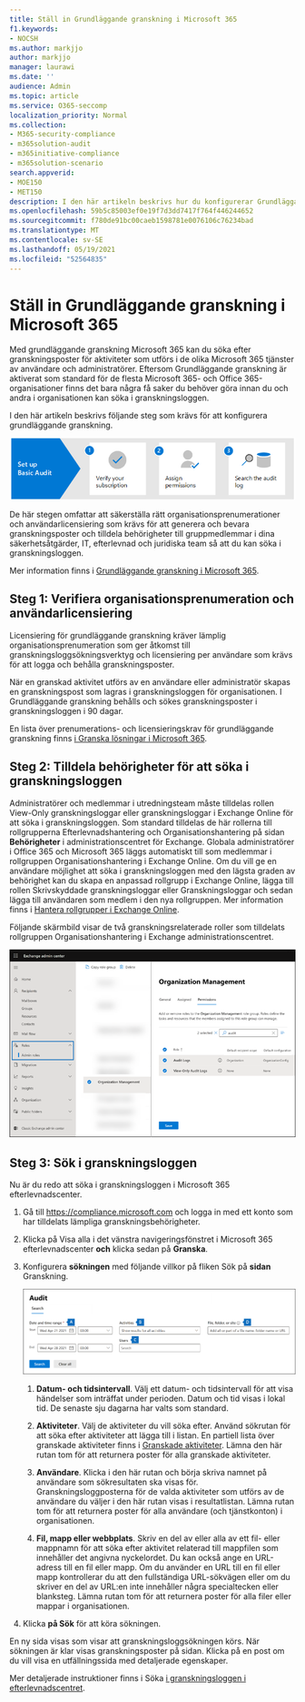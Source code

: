 ```yaml
---
title: Ställ in Grundläggande granskning i Microsoft 365
f1.keywords:
- NOCSH
ms.author: markjjo
author: markjjo
manager: laurawi
ms.date: ''
audience: Admin
ms.topic: article
ms.service: O365-seccomp
localization_priority: Normal
ms.collection:
- M365-security-compliance
- m365solution-audit
- m365initiative-compliance
- m365solution-scenario
search.appverid:
- MOE150
- MET150
description: I den här artikeln beskrivs hur du konfigurerar Grundläggande granskning så att du kan börja söka efter granskningsaktiviteter som utförs av användare och administratörer i organisationen.
ms.openlocfilehash: 59b5c85003ef0e19f7d3dd7417f764f446244652
ms.sourcegitcommit: f780de91bc00caeb1598781e0076106c76234bad
ms.translationtype: MT
ms.contentlocale: sv-SE
ms.lasthandoff: 05/19/2021
ms.locfileid: "52564835"
---
```

# <a name="set-up-basic-audit-in-microsoft-365"></a>Ställ in Grundläggande granskning i Microsoft 365

Med grundläggande granskning Microsoft 365 kan du söka efter granskningsposter för aktiviteter som utförs i de olika Microsoft 365 tjänster av användare och administratörer. Eftersom Grundläggande granskning är aktiverat som standard för de flesta Microsoft 365- och Office 365-organisationer finns det bara några få saker du behöver göra innan du och andra i organisationen kan söka i granskningsloggen.

I den här artikeln beskrivs följande steg som krävs för att konfigurera grundläggande granskning.

![Steg för att konfigurera grundläggande granskning](../media/BasicAuditingWorkflow.png)

De här stegen omfattar att säkerställa rätt organisationsprenumerationer och användarlicensiering som krävs för att generera och bevara granskningsposter och tilldela behörigheter till gruppmedlemmar i dina säkerhetsåtgärder, IT, efterlevnad och juridiska team så att du kan söka i granskningsloggen.

Mer information finns i [Grundläggande granskning i Microsoft 365](auditing-solutions-overview.md#basic-audit).

## <a name="step-1-verify-organization-subscription-and-user-licensing"></a>Steg 1: Verifiera organisationsprenumeration och användarlicensiering

Licensiering för grundläggande granskning kräver lämplig organisationsprenumeration som ger åtkomst till granskningsloggsökningsverktyg och licensiering per användare som krävs för att logga och behålla granskningsposter.

När en granskad aktivitet utförs av en användare eller administratör skapas en granskningspost som lagras i granskningsloggen för organisationen. I Grundläggande granskning behålls och sökes granskningsposter i granskningsloggen i 90 dagar.

En lista över prenumerations- och licensieringskrav för grundläggande granskning finns [i Granska lösningar i Microsoft 365](auditing-solutions-overview.md#licensing-requirements).

## <a name="step-2-assign-permissions-to-search-the-audit-log"></a>Steg 2: Tilldela behörigheter för att söka i granskningsloggen

Administratörer och medlemmar i utredningsteam måste tilldelas rollen View-Only granskningsloggar eller granskningsloggar i Exchange Online för att söka i granskningsloggen. Som standard tilldelas de här rollerna till rollgrupperna Efterlevnadshantering och Organisationshantering på sidan **Behörigheter** i administrationscentret för Exchange. Globala administratörer i Office 365 och Microsoft 365 läggs automatiskt till som medlemmar i rollgruppen Organisationshantering i Exchange Online. Om du vill ge en användare möjlighet att söka i granskningsloggen med den lägsta graden av behörighet kan du skapa en anpassad rollgrupp i Exchange Online, lägga till rollen Skrivskyddade granskningsloggar eller Granskningsloggar och sedan lägga till användaren som medlem i den nya rollgruppen. Mer information finns i [Hantera rollgrupper i Exchange Online](/Exchange/permissions-exo/role-groups).

Följande skärmbild visar de två granskningsrelaterade roller som tilldelats rollgruppen Organisationshantering i Exchange administrationscentret.

![Granska roller som tilldelats rollgruppen i Exchange Online](../media/EACAuditRoles.png)

## <a name="step-3-search-the-audit-log"></a>Steg 3: Sök i granskningsloggen

Nu är du redo att söka i granskningsloggen i Microsoft 365 efterlevnadscenter.

1. Gå till <https://compliance.microsoft.com> och logga in med ett konto som har tilldelats lämpliga granskningsbehörigheter.

2. Klicka på Visa alla i det vänstra navigeringsfönstret i Microsoft 365 efterlevnadscenter **och** klicka sedan på **Granska**.

3. Konfigurera **sökningen** med följande villkor på fliken Sök på **sidan** Granskning. 

   ![Konfigurationsinställningar för granskningsloggsökning](../media/AuditLogSearchToolMCCCallouts.png)

   1. **Datum- och tidsintervall**. Välj ett datum- och tidsintervall för att visa händelser som inträffat under perioden. Datum och tid visas i lokal tid. De senaste sju dagarna har valts som standard.
  
   2. **Aktiviteter**. Välj de aktiviteter du vill söka efter. Använd sökrutan för att söka efter aktiviteter att lägga till i listan. En partiell lista över granskade aktiviteter finns i [Granskade aktiviteter](search-the-audit-log-in-security-and-compliance.md#audited-activities). Lämna den här rutan tom för att returnera poster för alla granskade aktiviteter.
  
   3. **Användare**.  Klicka i den här rutan och börja skriva namnet på användare som sökresultaten ska visas för. Granskningsloggposterna för de valda aktiviteter som utförs av de användare du väljer i den här rutan visas i resultatlistan. Lämna rutan tom för att returnera poster för alla användare (och tjänstkonton) i organisationen.
  
   4. **Fil, mapp eller webbplats**. Skriv en del av eller alla av ett fil- eller mappnamn för att söka efter aktivitet relaterad till mappfilen som innehåller det angivna nyckelordet. Du kan också ange en URL-adress till en fil eller mapp. Om du använder en URL till en fil eller mapp kontrollerar du att den fullständiga URL-sökvägen eller om du skriver en del av URL:en inte innehåller några specialtecken eller blanksteg. Lämna rutan tom för att returnera poster för alla filer eller mappar i organisationen.

4. Klicka **på Sök** för att köra sökningen.

En ny sida visas som visar att granskningsloggsökningen körs. När sökningen är klar visas granskningsposter på sidan. Klicka på en post om du vill visa en utfällningssida med detaljerade egenskaper.

Mer detaljerade instruktioner finns i Söka [i granskningsloggen i efterlevnadscentret](search-the-audit-log-in-security-and-compliance.md).
